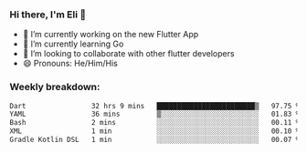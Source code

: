 ### Hi there, I'm Eli 👋
- 🔭 I’m currently working on the new Flutter App
- 🌱 I’m currently learning Go
- 🦄 I’m looking to collaborate with other flutter developers
- 😄 Pronouns: He/Him/His

### Weekly breakdown:
<!--START_SECTION:waka-->

```txt
Dart                32 hrs 9 mins   ████████████████████████▒   97.75 %
YAML                36 mins         ▒░░░░░░░░░░░░░░░░░░░░░░░░   01.83 %
Bash                2 mins          ░░░░░░░░░░░░░░░░░░░░░░░░░   00.11 %
XML                 1 min           ░░░░░░░░░░░░░░░░░░░░░░░░░   00.10 %
Gradle Kotlin DSL   1 min           ░░░░░░░░░░░░░░░░░░░░░░░░░   00.07 %
```

<!--END_SECTION:waka-->
